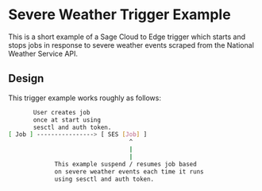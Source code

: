 # Severe Weather Trigger Example

This is a short example of a Sage Cloud to Edge trigger which starts and stops jobs in response to severe weather events scraped from the National Weather Service API.

## Design

This trigger example works roughly as follows:

```sh
       User creates job
       once at start using
       sesctl and auth token.
[ Job ] ----------------> [ SES [Job] ]
                                  ^
                                  |
                                  |
             This example suspend / resumes job based
             on severe weather events each time it runs
             using sesctl and auth token.
```
